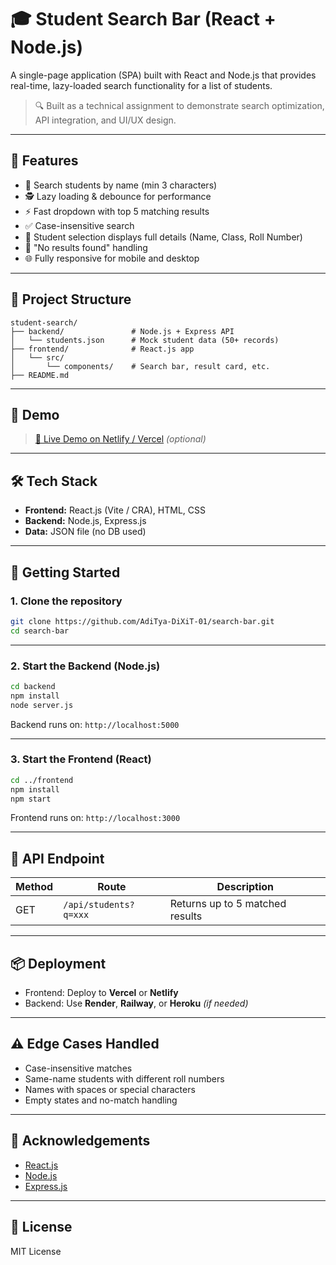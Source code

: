 
# 🎓 Student Search Bar (React + Node.js)

A single-page application (SPA) built with React and Node.js that provides real-time, lazy-loaded search functionality for a list of students.

> 🔍 Built as a technical assignment to demonstrate search optimization, API integration, and UI/UX design.

---

## 🚀 Features

- 🔎 Search students by name (min 3 characters)
- 🕵️ Lazy loading & debounce for performance
- ⚡ Fast dropdown with top 5 matching results
- ✅ Case-insensitive search
- 🙋 Student selection displays full details (Name, Class, Roll Number)
- 📜 "No results found" handling
- 🌐 Fully responsive for mobile and desktop

---

## 📁 Project Structure

```
student-search/
├── backend/               # Node.js + Express API
│   └── students.json      # Mock student data (50+ records)
├── frontend/              # React.js app
│   └── src/
│       └── components/    # Search bar, result card, etc.
├── README.md
```

---

## 🧪 Demo

> [🔗 Live Demo on Netlify / Vercel](https://your-live-link.netlify.app) *(optional)*

---

## 🛠 Tech Stack

- **Frontend:** React.js (Vite / CRA), HTML, CSS
- **Backend:** Node.js, Express.js
- **Data:** JSON file (no DB used)

---

## 🔧 Getting Started

### 1. Clone the repository

```bash
git clone https://github.com/AdiTya-DiXiT-01/search-bar.git
cd search-bar
```

---

### 2. Start the Backend (Node.js)

```bash
cd backend
npm install
node server.js
```

Backend runs on: `http://localhost:5000`

---

### 3. Start the Frontend (React)

```bash
cd ../frontend
npm install
npm start
```

Frontend runs on: `http://localhost:3000`

---

## 🔄 API Endpoint

| Method | Route                | Description                      |
|--------|----------------------|----------------------------------|
| GET    | `/api/students?q=xxx` | Returns up to 5 matched results |

---

## 📦 Deployment

- Frontend: Deploy to **Vercel** or **Netlify**
- Backend: Use **Render**, **Railway**, or **Heroku** *(if needed)*

---

## ⚠️ Edge Cases Handled

- Case-insensitive matches
- Same-name students with different roll numbers
- Names with spaces or special characters
- Empty states and no-match handling

---

## 🙌 Acknowledgements

- [React.js](https://reactjs.org)
- [Node.js](https://nodejs.org)
- [Express.js](https://expressjs.com)

---

## 📃 License

MIT License
